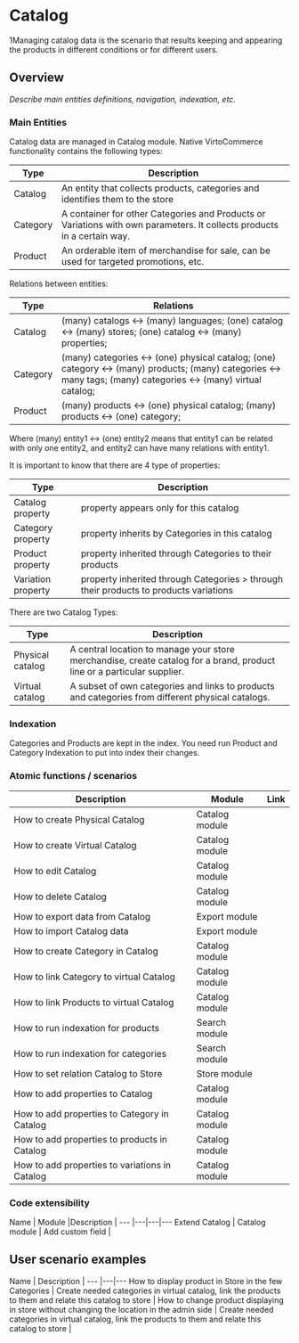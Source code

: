 # Catalog

1Managing catalog data is the scenario that results keeping and appearing the products in different conditions or for different users.

## Overview

*Describe main entities definitions, navigation, indexation, etc.*

### Main Entities

Catalog data are managed in Catalog module. Native VirtoCommerce functionality contains the following types:

Type | Description 
---|---
Catalog | An entity that collects products, categories and identifies them to the store
Category | A container for other Categories and Products or Variations with own parameters. It collects products in a certain way. 
Product | An orderable item of merchandise for sale, can be used for targeted promotions, etc.

Relations between entities:

Type |Relations
---|--- 
Catalog |(many) catalogs <-> (many) languages; (one) catalog <-> (many) stores; (one) catalog <-> (many) properties; 
Category |(many) categories <-> (one) physical  catalog; (one) category <-> (many) products; (many) categories <-> many tags; (many) categories <-> (many) virtual catalog;
Product |(many) products <-> (one) physical catalog; (many) products <-> (one) category;

Where (many) entity1 <-> (one) entity2 means that entity1 can be related with only one entity2, and entity2 can have many relations with entity1.

It is important to know that there are 4 type of properties:

Type | Description
--- |---
Catalog property | property appears only for this catalog
Category property | property inherits by Categories in this catalog
Product property | property inherited through Categories to their products
Variation property | property inherited through Categories > through their products to products variations


There are two Catalog Types:

Type | Description
--- |---
Physical catalog | A central location to manage your store merchandise, create catalog for a brand, product line or a particular supplier.
Virtual catalog | A subset of own categories and links to products and categories from different physical catalogs.

### Indexation

Categories and Products are kept in the index. You need run Product and Category Indexation to put into index their changes.

### Atomic functions / scenarios

Description | Module | Link
--- |---|---
How to create Physical Catalog  | Catalog module| 
How to create Virtual Catalog  | Catalog module| 
How to edit Catalog | Catalog module | 
How to delete Catalog | Catalog module | 
How to export data from Catalog | Export module | 
How to import Catalog data | Export module | 
How to create Category in Catalog | Catalog module | 
How to link Category to virtual Catalog | Catalog module| 
How to link Products to virtual Catalog | Catalog module| 
How to run indexation for products | Search module | 
How to run indexation for categories | Search module | 
How to set relation Catalog to Store | Store module | 
How to add properties to Catalog | Catalog module| 
How to add properties to Category in Catalog | Catalog module| 
How to add properties to products in Catalog | Catalog module| 
How to add properties to variations in Catalog | Catalog module| 

### Code extensibility

Name | Module |Description | 
--- |---|---|---
Extend Catalog | Catalog module | Add custom field |

## User scenario examples

Name | Description | 
--- |---|---
How to display product in Store in the few Categories  | Create needed categories in virtual catalog, link the products to them and relate this catalog to store | 
How to change product displaying in store without changing the location in the admin side | Create needed categories in virtual catalog, link the products to them and relate this catalog to store | 
